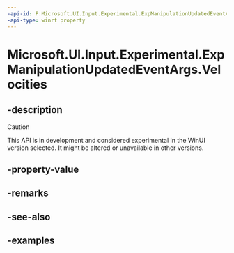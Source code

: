 ```yaml
---
-api-id: P:Microsoft.UI.Input.Experimental.ExpManipulationUpdatedEventArgs.Velocities
-api-type: winrt property
---
```


# Microsoft.UI.Input.Experimental.ExpManipulationUpdatedEventArgs.Velocities

<!--
public Windows.UI.Input.ManipulationVelocities Velocities { get; }
-->

## -description

> [!CAUTION]
> This API is in development and considered experimental in the WinUI version selected. It might be altered or unavailable in other versions.

## -property-value

## -remarks

## -see-also

## -examples
